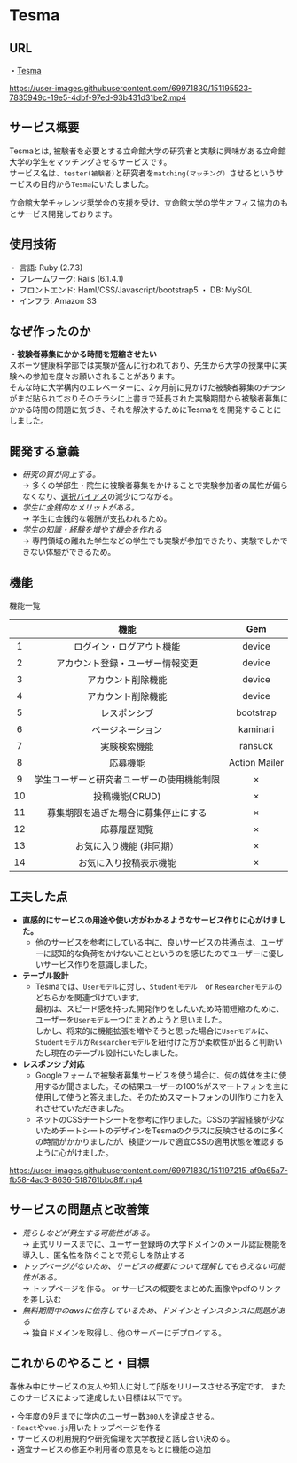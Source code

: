 # Tesma
## URL 
・[Tesma](http://52.192.34.200/) 



https://user-images.githubusercontent.com/69971830/151195523-7835949c-19e5-4dbf-97ed-93b431d31be2.mp4

## サービス概要
Tesmaとは, 被験者を必要とする立命館大学の研究者と実験に興味がある立命館大学の学生をマッチングさせるサービスです。  
サービス名は、`tester(被験者)`と研究者を`matching(マッチング）`させるというサービスの目的から`Tesma`にいたしました。 

立命館大学チャレンジ奨学金の支援を受け、立命館大学の学生オフィス協力のもとサービス開発しております。

## 使用技術  
・ 言語: Ruby (2.7.3)  
・ フレームワーク: Rails (6.1.4.1)  
・ フロントエンド: Haml/CSS/Javascript/bootstrap5
・ DB: MySQL  
・ インフラ: Amazon S3

## なぜ作ったのか
**・被験者募集にかかる時間を短縮させたい**  
   スポーツ健康科学部では実験が盛んに行われており、先生から大学の授業中に実験への参加を度々お願いされることがあります。  
   そんな時に大学構内のエレベーターに、2ヶ月前に見かけた被験者募集のチラシがまだ貼られておりそのチラシに上書きで延長された実験期間から被験者募集にかかる時間の問題に気づき、それを解決するためにTesmaをを開発することにしました。
   
## 開発する意義

  - *研究の質が向上する。*  
        → 多くの学部生・院生に被験者募集をかけることで実験参加者の属性が偏らなくなり、[選択バイアス](https://jeaweb.jp/glossary/glossary012.html)の減少につながる。  
  - *学生に金銭的なメリットがある。*  
        → 学生に金銭的な報酬が支払われるため。
  - *学生の知識・経験を増やす機会を作れる*  
        → 専門領域の離れた学生などの学生でも実験が参加できたり、実験でしかできない体験ができるため。
       
 
## 機能
機能一覧

|  | 機能 | Gem |
|:---:|:---:|:---:|
|1|ログイン・ログアウト機能 |device|
|2|アカウント登録・ユーザー情報変更 |device|
|3|アカウント削除機能|device|
|4|アカウント削除機能|device|
|5|レスポンシブ|bootstrap|
|6|ページネーション|kaminari|
|7|実験検索機能|ransuck|
|8|応募機能|Action Mailer|
|9|学生ユーザーと研究者ユーザーの使用機能制限|×|
|10|投稿機能(CRUD)|×|
|11|募集期限を過ぎた場合に募集停止にする|×|
|12|応募履歴閲覧|×|
|13|お気に入り機能 (非同期）|×|
|14|お気に入り投稿表示機能|×|

## 工夫した点
- **直感的にサービスの用途や使い方がわかるようなサービス作りに心がけました。**
    - 他のサービスを参考にしている中に、良いサービスの共通点は、ユーザーに認知的な負荷をかけないことというのを感じたのでユーザーに優しいサービス作りを意識しました。  
- **テーブル設計**
    - Tesmaでは、`Userモデル`に対し、`Studentモデル`　or `Researcherモデル`のどちらかを関連づけています。  
    最初は、スピード感を持った開発作りをしたいため時間短縮のために、ユーザーを`Userモデル`一つにまとめようと思いました。  
しかし、将来的に機能拡張を増やそうと思った場合に`Userモデル`に、`Studentモデル`か`Researcherモデル`を紐付けた方が柔軟性が出ると判断いたし現在のテーブル設計にいたしました。  
- **レスポンシブ対応**
    - Googleフォームで被験者募集サービスを使う場合に、何の媒体を主に使用するか聞きました。その結果ユーザーの100%がスマートフォンを主に使用して使うと答えました。そのためスマートフォンのUI作りに力を入れさせていただきました。  
    - ネットのCSSチートシートを参考に作りました。CSSの学習経験が少ないためチートシートのデザインをTesmaのクラスに反映させるのに多くの時間がかかりましたが、検証ツールで適宜CSSの適用状態を確認するように心がけました。
   
https://user-images.githubusercontent.com/69971830/151197215-af9a65a7-fb58-4ad3-8636-5f8761bbc8ff.mp4


    

## サービスの問題点と改善策
- *荒らしなどが発生する可能性がある。*  
     → 正式リリースまでに、ユーザー登録時の大学ドメインのメール認証機能を導入し、匿名性を防ぐことで荒らしを防止する  
- *トップページがないため、サービスの概要について理解してもらえない可能性がある。*  
     → トップページを作る。 or サービスの概要をまとめた画像やpdfのリンクを差し込む  
- *無料期間中のawsに依存しているため、ドメインとインスタンスに問題がある*  
     → 独自ドメインを取得し、他のサーバーにデプロイする。
        

## これからのやること・目標
春休み中にサービスの友人や知人に対してβ版をリリースさせる予定です。
またこのサービスによって達成したい目標は以下です。

・今年度の9月までに学内のユーザー数`300人`を達成させる。  
・`React`や`vue.js`用いたトップページを作る  
・サービスの利用規約や研究倫理を大学教授と話し合い決める。  
・適宜サービスの修正や利用者の意見をもとに機能の追加　


